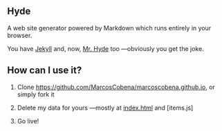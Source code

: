 Hyde
----

A web site generator powered by Markdown which runs entirely in your browser.

You have [Jekyll](https://github.com/jekyll/jekyll) and, now, [Mr.
Hyde](https://github.com/MarcosCobena/marcoscobena.github.io) too —obviously you
get the joke.

How can I use it?
-----------------

1.  Clone <https://github.com/MarcosCobena/marcoscobena.github.io>, or simply
    fork it

2.  Delete my data for yours —mostly at
    [index.html](https://github.com/MarcosCobena/marcoscobena.github.io/blob/master/index.html)
    and [items.js]

3.  Go live!
